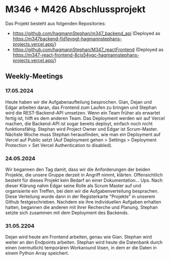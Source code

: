 # M346 + M426 Abschlussprojekt
Das Projekt besteht aus folgenden Repositories:
- https://github.com/hagmannStephan/m347_backend_api (Deployed as https://m347backend-fid1eypgt-hagmannstephans-projects.vercel.app/)
- https://github.com/hagmannStephan/M347_reactFrontend (Deployed as https://m347-react-frontend-8cjs54yqc-hagmannstephans-projects.vercel.app/)
## Weekly-Meetings
### 17.05.2024
Heute haben wir die Aufgabenaufteilung besprochen. Gian, Dejan und Edgar arbeiten daran, das Frontend zum Laufen zu bringen und Stephan wird die REST-Backend-API umsetzen. Wenn ein Team früher als erwartet fertig ist, hilft es dem anderen Team.
Das Deployment werden wir auf Vercel machen, die Backend-API ist sogar bereits deployt, einfach noch nicht funktionsfähig.
Stephan wird Project Owner und Edgar ist Scrum-Master. Nächste Woche muss Stephan herausfinden, wie man ein Deployment auf Vercel auf Public setzt (Auf Deployment gehen > Settings > Deployment Protection > Set Vercel Authentication to disabled).
### 24.05.2024
Wir begannen den Tag damit, dass wir die Anforderungen der beiden Projekte, die unsere Gruppe derzeit in Angriff nimmt, klärten. Offensichtlich besteht für dieses Projekt kein Bedarf an einer Dokumentation... Ups. 
Nach dieser Klärung nahm Edgar seine Rolle als Scrum Master auf und organisierte ein Treffen, bei dem wir die Aufgabenverteilung besprachen. Diese Verteilung wurde dann in der Registerkarte "Projekte" in unserem Github festgeschrieben. 
Nachdem sie ihre individuellen Aufgaben erhalten hatten, begannen die anderen mit ihrer Recherche und Planung. 
Stephan setzte sich zusammen mit dem Deployment des Backends. 
### 31.05.2204
Dejan wird heute am Frontend arbeiten, genau wie Gian. Stephan wird weiter an den Endpoints arbeiten. Stephan wird heute die Datenbank durch einen (vermutlich) temporären Workaround lösen, in dem er die Daten in einem Python Array speichert.
